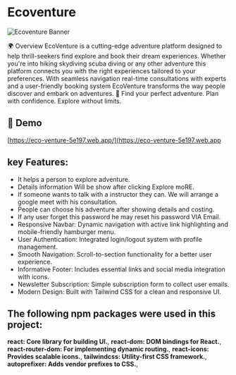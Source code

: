 # Ecoventure


![Ecoventure Banner](https://i.ibb.co.com/Z6hrXNM7/jhgjh.png)
<p id="description">🌍 Overview EcoVenture is a cutting-edge adventure platform designed to help thrill-seekers find explore and book their dream experiences. Whether you're into hiking skydiving scuba diving or any other adventure this platform connects you with the right experiences tailored to your preferences. With seamless navigation real-time consultations with experts and a user-friendly booking system EcoVenture transforms the way people discover and embark on adventures. 🔹 Find your perfect adventure. Plan with confidence. Explore without limits.</p>

<h2>🚀 Demo</h2>

[https://eco-venture-5e197.web.app/](https://eco-venture-5e197.web.app


## key Features:

- It helps a person to explore adventure.
- Details information Will be show after clicking Explore moRE.
- If someone wants to talk with a instructor they can. We will arrange a google meet with his  consultation.
- People can choose his adventure after showing details and costing.
- If any user forget this password he may reset his password VIA Email.
- Responsive Navbar: Dynamic navigation with active link highlighting and mobile-friendly hamburger menu.
- User Authentication: Integrated login/logout system with profile management.
- Smooth Navigation: Scroll-to-section functionality for a better user experience.
- Informative Footer: Includes essential links and social media integration with icons.
- Newsletter Subscription: Simple subscription form to collect user emails.
- Modern Design: Built with Tailwind CSS for a clean and responsive UI.


## The following npm packages were used in this project:

**react: Core library for building UI.**,
**react-dom: DOM bindings for React.**,
**react-router-dom: For implementing dynamic routing.**,
**react-icons: Provides scalable icons.**,
**tailwindcss: Utility-first CSS framework.**,
**autoprefixer: Adds vendor prefixes to CSS.**,









